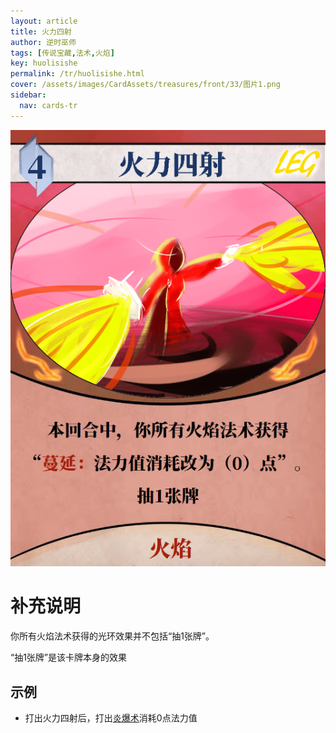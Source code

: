```yaml
---
layout: article
title: 火力四射
author: 逆时巫师
tags: [传说宝藏,法术,火焰]
key: huolisishe
permalink: /tr/huolisishe.html
cover: /assets/images/CardAssets/treasures/front/33/图片1.png
sidebar:
  nav: cards-tr
---
```

![](/assets/images/CardAssets/treasures/front/33/图片1.png)

# 补充说明
你所有火焰法术获得的光环效果并不包括“抽1张牌”。

“抽1张牌”是该卡牌本身的效果
## 示例
* 打出火力四射后，打出[炎爆术](/tr/yanbaoshu.html)消耗0点法力值